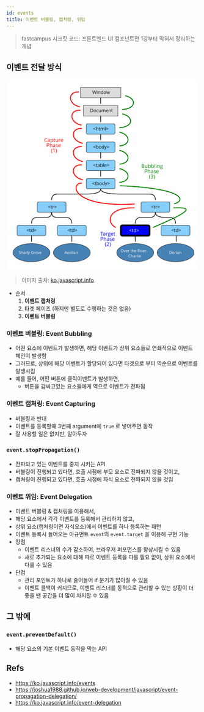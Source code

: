 ```yaml
---
id: events
title: 이벤트 버블링, 캡처링, 위임
---
```


> fastcampus 시크릿 코드: 프론트엔드 UI 컴포넌트편 1강부터 막혀서 정리하는 개념

## 이벤트 전달 방식

![이벤트 플로우](/img/docs/web/javascript/event-delegation/eventflow.svg)

> 이미지 출처: [ko.javascript.info](https://ko.javascript.info/bubbling-and-capturing)

- 순서
  1. **이벤트 캡처링**
  2. 타겟 페이즈 (하지만 별도로 수행하는 것은 없음)
  3. **이벤트 버블링**

### 이벤트 버블링: Event Bubbling

- 어떤 요소에 이벤트가 발생하면, 해당 이벤트가 상위 요소들로 연쇄적으로 이벤트 체인이 발생함
- 그러므로, 상위에 해당 이벤트가 할당되어 있다면 타겟으로 부터 역순으로 이벤트를 발생시킴
- 예를 들어, 어떤 버튼에 클릭이벤트가 발생하면,
  - 버튼을 감싸고있는 요소들에게 역으로 이벤트가 전파됨

### 이벤트 캡처링: Event Capturing

- 버블링과 반대
- 이벤트를 등록할때 3번째 argument에 `true` 로 넣어주면 동작
- 잘 사용할 일은 없지만, 알아두자

### `event.stopPropagation()`

- 전파되고 있는 이벤트를 중지 시키는 API
- 버블링이 진행되고 있다면, 호출 시점에 부모 요소로 전파되지 않을 것이고,
- 캡처링이 진행되고 있다면, 호출 시점에 자식 요소로 전파되지 않을 것임

### 이벤트 위임: Event Delegation

- 이벤트 버블링 & 캡처링을 이용해서,
- 해당 요소에서 각각 이벤트를 등록해서 관리하지 않고,
- 상위 요소(캡처링이면 자식요소)에서 이벤트를 하나 등록하는 패턴
- 이벤트 등록시 들어오는 아규먼트 `event`의 `event.target` 을 이용해 구현 가능
- 장점
  - 이벤트 리스너의 수가 감소하여, 브라우저 퍼포먼스를 향상시킬 수 있음
  - 새로 추가되는 요소에 대해 따로 이벤트 등록을 다룰 필요 없이, 상위 요소에서 다룰 수 있음
- 단점
  - 관리 포인트가 하나로 줄어들어 if 분기가 많아질 수 있음
  - 이벤트 콜백이 커지므로, 이벤트 리스너를 동적으로 관리할 수 있는 상황이 더 좋을 땐 공간을 더 많이 차지할 수 있음

## 그 밖에

### `event.preventDefault()`

- 해당 요소의 기본 이벤트 동작을 막는 API

## Refs

- https://ko.javascript.info/events
- https://joshua1988.github.io/web-development/javascript/event-propagation-delegation/
- https://ko.javascript.info/event-delegation
